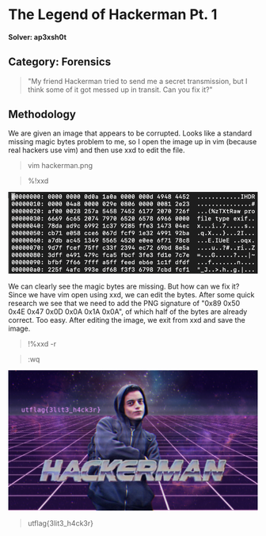 The Legend of Hackerman Pt. 1
=====
#### Solver: ap3xsh0t

## Category: Forensics

> "My friend Hackerman tried to send me a secret transmission, but I think some of it got messed up in transit. Can you fix it?"

## Methodology
We are given an image that appears to be corrupted. Looks like a standard missing magic bytes problem to me, so I open the image up in vim (because real hackers use vim) and then use xxd to edit the file.

> vim hackerman.png

>%!xxd

![hex](img/hex.png)

We can clearly see the magic bytes are missing. But how can we fix it? Since we have vim open using xxd, we can edit the bytes. After some quick research we see that we need to add the PNG signature of "0x89 0x50 0x4E 0x47 0x0D 0x0A 0x1A 0x0A", of which half of the bytes are already correct. Too easy. After editing the image, we exit from xxd and save the image.

> !%xxd -r

>:wq

![flag](img/flag.png)

> utflag{3lit3_h4ck3r}
